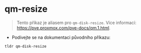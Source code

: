 # qm-resize

> Tento příkaz je aliasem pro `qm-disk-resize`.
> Více informací: <https://pve.proxmox.com/pve-docs/qm.1.html>.

- Podívejte se na dokumentaci původního příkazu:

`tldr qm-disk-resize`
